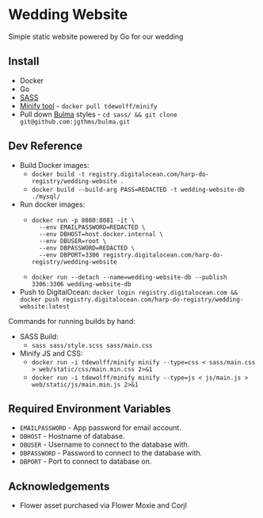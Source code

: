 # Wedding Website
Simple static website powered by Go for our wedding

## Install

- Docker
- Go
- [SASS](https://sass-lang.com/install)
- [Minify tool](https://github.com/tdewolff/minify/tree/master/cmd/minify) - `docker pull tdewolff/minify`
- Pull down [Bulma](https://bulma.io) styles - `cd sass/ && git clone git@github.com:jgthms/bulma.git`

## Dev Reference

- Build Docker images:
  - `docker build -t registry.digitalocean.com/harp-do-registry/wedding-website .`
  - `docker build --build-arg PASS=REDACTED -t wedding-website-db ./mysql/`
- Run docker images:
  - ```
    docker run -p 8080:8081 -it \
      --env EMAILPASSWORD=REDACTED \
      --env DBHOST=host.docker.internal \
      --env DBUSER=root \
      --env DBPASSWORD=REDACTED \
      --env DBPORT=3306 registry.digitalocean.com/harp-do-registry/wedding-website
    ```
  - `docker run --detach --name=wedding-website-db --publish 3306:3306 wedding-website-db`
- Push to DigitalOcean: `docker login registry.digitalocean.com && docker push registry.digitalocean.com/harp-do-registry/wedding-website:latest`

Commands for running builds by hand:
- SASS Build:
  - `sass sass/style.scss sass/main.css`
- Minify JS and CSS:
  - `docker run -i tdewolff/minify minify --type=css < sass/main.css > web/static/css/main.min.css 2>&1`
  - `docker run -i tdewolff/minify minify --type=js < js/main.js > web/static/js/main.min.js 2>&1`

## Required Environment Variables

- `EMAILPASSWORD` - App password for email account.
- `DBHOST` - Hostname of database.
- `DBUSER` - Username to connect to the database with.
- `DBPASSWORD` - Password to connect to the database with.
- `DBPORT` - Port to connect to database on.

## Acknowledgements

- Flower asset purchased via Flower Moxie and Corjl
